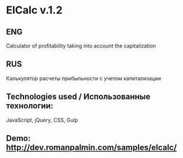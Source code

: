# ElCalc v.1.2

## ENG
Calculator of profitability taking into account the capitalization

## RUS
Калькулятор расчеты прибыльности с учетом капитализации

## Technologies used / Использованные технологии:
JavaScript, jQuery, CSS, Gulp

## Demo: http://dev.romanpalmin.com/samples/elcalc/
